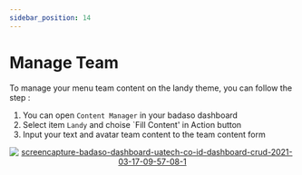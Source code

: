 ```yaml
---
sidebar_position: 14
---
```


# Manage Team 

To manage your menu team content on the landy theme, you can follow the step :
1. You can open `Content Manager` in your badaso dashboard
2. Select item `Landy` and choise `Fill Content' in Action button
3. Input your text and avatar team content to the team content form
<p align="center">
  <a href="https://badaso-docs.uatech.co.id/">
    <img src="http://localhost:3000/img/team-content.png" alt="screencapture-badaso-dashboard-uatech-co-id-dashboard-crud-2021-03-17-09-57-08-1" />
  </a>
</p>

